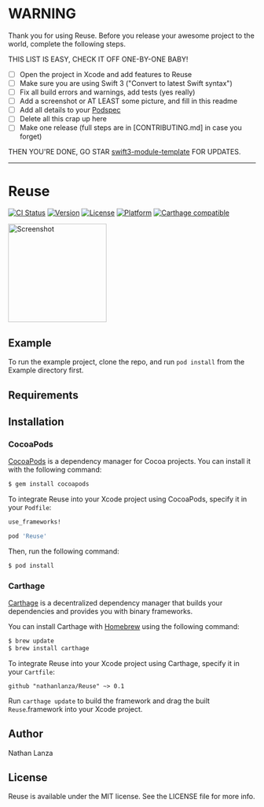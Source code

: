 # WARNING

Thank you for using Reuse. Before you release your awesome project to the world, complete the following steps.

THIS LIST IS EASY, CHECK IT OFF ONE-BY-ONE BABY!

 - [ ] Open the project in Xcode and add features to Reuse
 - [ ] Make sure you are using Swift 3 ("Convert to latest Swift syntax")
 - [ ] Fix all build errors and warnings, add tests (yes really)
 - [ ] Add a screenshot or AT LEAST some picture, and fill in this readme
 - [ ] Add all details to your [Podspec](Reuse.podspec)
 - [ ] Delete all this crap up here
 - [ ] Make one release (full steps are in [CONTRIBUTING.md] in case you forget)

THEN YOU'RE DONE, GO STAR [swift3-module-template](https://github.com/fulldecent/swift3-module-template) FOR UPDATES.

----

# Reuse

[![CI Status](http://img.shields.io/travis/nathanlanza/Reuse.svg?style=flat)](https://travis-ci.org/nathanlanza/Reuse)
[![Version](https://img.shields.io/cocoapods/v/Reuse.svg?style=flat)](https://cocoapods.org/pods/Reuse)
[![License](https://img.shields.io/cocoapods/l/Reuse.svg?style=flat)](https://cocoapods.org/pods/Reuse)
[![Platform](https://img.shields.io/cocoapods/p/Reuse.svg?style=flat)](https://cocoapods.org/pods/Reuse)
[![Carthage compatible](https://img.shields.io/badge/Carthage-compatible-4BC51D.svg?style=flat)](https://github.com/Carthage/Carthage)

<a href="https://placehold.it/400?text=Screen+shot"><img width=200 height=200 src="https://placehold.it/400?text=Screen+shot" alt="Screenshot" /></a>


## Example

To run the example project, clone the repo, and run `pod install` from the Example directory first.


## Requirements


## Installation

### CocoaPods

[CocoaPods](http://cocoapods.org) is a dependency manager for Cocoa projects. You can install it with the following command:

```bash
$ gem install cocoapods
```

To integrate Reuse into your Xcode project using CocoaPods, specify it in your `Podfile`:

```ruby
use_frameworks!

pod 'Reuse'
```

Then, run the following command:

```bash
$ pod install
```


### Carthage

[Carthage](https://github.com/Carthage/Carthage) is a decentralized dependency manager that builds your dependencies and provides you with binary frameworks.

You can install Carthage with [Homebrew](http://brew.sh/) using the following command:

```bash
$ brew update
$ brew install carthage
```

To integrate Reuse into your Xcode project using Carthage, specify it in your `Cartfile`:

```ogdl
github "nathanlanza/Reuse" ~> 0.1
```

Run `carthage update` to build the framework and drag the built `Reuse`.framework into your Xcode project.


## Author

Nathan Lanza


## License

Reuse is available under the MIT license. See the LICENSE file for more info.
